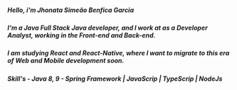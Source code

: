 ##### Hello, i'm Jhonata Simeão Benfica Garcia

##### I'm a Java Full Stack Java developer, and I work at as a Developer Analyst, working in the Front-end and Back-end.

##### I am studying React and React-Native, where I want to migrate to this era of Web and Mobile development soon.

##### Skill's - Java 8, 9 - Spring Framework | JavaScrip | TypeScrip | NodeJs


<!--
**jhonatagarcia/jhonatagarcia** is a ✨ _special_ ✨ repository because its `README.md` (this file) appears on your GitHub profile.

Here are some ideas to get you started:

- 🔭 I’m currently working on ...
- 🌱 I’m currently learning ...
- 👯 I’m looking to collaborate on ...
- 🤔 I’m looking for help with ...
- 💬 Ask me about ...
- 📫 How to reach me: ...
- 😄 Pronouns: ...
- ⚡ Fun fact: ...
-->
